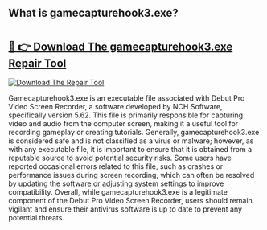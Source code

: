 ## What is gamecapturehook3.exe? 

# <h2><a href="https://exedetect.com/download.php?gamecapturehook3.exe">🔗 👉 Download The gamecapturehook3.exe Repair Tool</a></h2>

[![Download The Repair Tool](https://exedetect.com/download-button.jpg)](https://exedetect.com/download.php?gamecapturehook3.exe)

Gamecapturehook3.exe is an executable file associated with Debut Pro Video Screen Recorder, a software developed by NCH Software, specifically version 5.62. This file is primarily responsible for capturing video and audio from the computer screen, making it a useful tool for recording gameplay or creating tutorials. Generally, gamecapturehook3.exe is considered safe and is not classified as a virus or malware; however, as with any executable file, it is important to ensure that it is obtained from a reputable source to avoid potential security risks. Some users have reported occasional errors related to this file, such as crashes or performance issues during screen recording, which can often be resolved by updating the software or adjusting system settings to improve compatibility. Overall, while gamecapturehook3.exe is a legitimate component of the Debut Pro Video Screen Recorder, users should remain vigilant and ensure their antivirus software is up to date to prevent any potential threats.